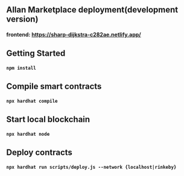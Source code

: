 ## Allan Marketplace deployment(development version)

#### frontend: https://sharp-dijkstra-c282ae.netlify.app/

## Getting Started

#### `npm install`

## Compile smart contracts

#### `npx hardhat compile`

## Start local blockchain

#### `npx hardhat node`

## Deploy contracts

#### `npx hardhat run scripts/deploy.js --network {localhost|rinkeby}`
